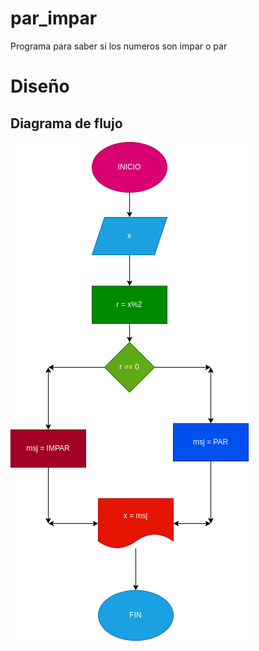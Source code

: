 # par_impar
Programa para saber si los numeros son impar o par

# Diseño 

## Diagrama de flujo 

![Diagrama de flujo](diagrama.png "Diagrama de flujo")